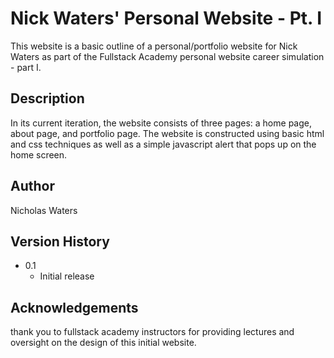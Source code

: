 # Nick Waters' Personal Website - Pt. I
This website is a basic outline of a personal/portfolio website for Nick Waters as part of the Fullstack Academy personal website career simulation - part I.


## Description
In its current iteration, the website consists of three pages: a home page, about page, and portfolio page. The website is constructed using basic html and css techniques as well as a simple javascript alert that pops up on the home screen.

## Author
Nicholas Waters

## Version History
- 0.1
    - Initial release

## Acknowledgements
thank you to fullstack academy instructors for providing lectures and oversight on the design of this initial website.
